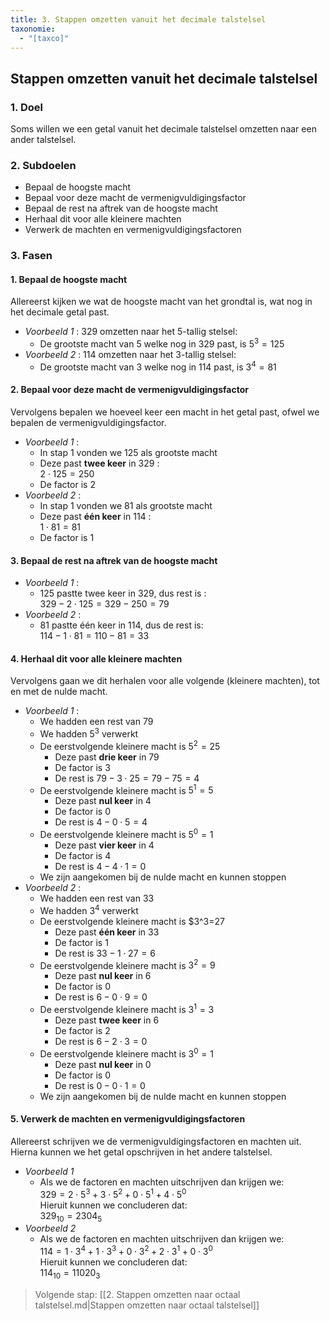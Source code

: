 ```yaml
---
title: 3. Stappen omzetten vanuit het decimale talstelsel
taxonomie:
  - "[taxco]"
---
```



## Stappen omzetten vanuit het decimale talstelsel

### 1. Doel

Soms willen we een getal vanuit het decimale talstelsel omzetten naar een ander talstelsel.

### 2. Subdoelen

- Bepaal de hoogste macht
- Bepaal voor deze macht de vermenigvuldigingsfactor
- Bepaal de rest na aftrek van de hoogste macht
- Herhaal dit voor alle kleinere machten
- Verwerk de machten en vermenigvuldigingsfactoren

### 3. Fasen

#### 1. Bepaal de hoogste macht

Allereerst kijken we wat de hoogste macht van het grondtal is, wat nog
in het decimale getal past.

- *Voorbeeld 1* : 329 omzetten naar het 5-tallig stelsel:
  - De grootste macht van 5 welke nog in 329 past, is $5^3=125$
- *Voorbeeld 2* : 114 omzetten naar het 3-tallig stelsel:
  - De grootste macht van 3 welke nog in 114 past, is $3^4=81$

#### 2. Bepaal voor deze macht de vermenigvuldigingsfactor

Vervolgens bepalen we hoeveel keer een macht in het getal past, ofwel we bepalen de vermenigvuldigingsfactor.

- *Voorbeeld 1* :
  - In stap 1 vonden we 125 als grootste macht
  - Deze past **twee keer** in 329 : \
$2 \cdot 125 = 250$
  - De factor is 2
- *Voorbeeld 2* :
  - In stap 1 vonden we 81 als grootste macht
  - Deze past **één keer** in 114 : \
$1\cdot 81 = 81$
  - De factor is 1

#### 3. Bepaal de rest na aftrek van de hoogste macht

- *Voorbeeld 1* :
  - 125 pastte twee keer in 329, dus rest is : \
$329 - 2\cdot 125 = 329 - 250 = 79$
- *Voorbeeld 2* :
  - 81 pastte één keer in 114, dus de rest is: \
$114 - 1 \cdot 81 = 110 - 81 = 33$

#### 4. Herhaal dit voor alle kleinere machten

Vervolgens gaan we dit herhalen voor alle volgende (kleinere machten),
tot en met de nulde macht.

- *Voorbeeld 1* :
  - We hadden een rest van 79
  - We hadden $5^3$ verwerkt
  - De eerstvolgende kleinere macht is $5^2 = 25$
    - Deze past **drie keer** in 79
    - De factor is 3
    - De rest is $79-3\cdot 25 = 79 - 75 = 4$
  - De eerstvolgende kleinere macht is $5^1 = 5$
    - Deze past **nul keer** in 4
    - De factor is 0
    - De rest is $4-0\cdot 5=4$
  - De eerstvolgende kleinere macht is $5^0=1$
    - Deze past **vier keer** in 4
    - De factor is 4
    - De rest is $4-4\cdot 1=0$
  - We zijn aangekomen bij de nulde macht en kunnen stoppen
- *Voorbeeld 2* :
  - We hadden een rest van 33
  - We hadden $3^4$ verwerkt
  - De eerstvolgende kleinere macht is $3^3=27
    - Deze past **één keer** in 33
    - De factor is 1
    - De rest is $33-1 \cdot 27=6$
  - De eerstvolgende kleinere macht is $3^2=9$
    - Deze past **nul keer** in 6
    - De factor is 0
    - De rest is $6-0\cdot 9 = 0$
  - De eerstvolgende kleinere macht is $3^1=3$
    - Deze past **twee keer** in 6
    - De factor is 2
    - De rest is $6-2\cdot 3 = 0$
  - De eerstvolgende kleinere macht is $3^0 = 1$
    - Deze past **nul keer** in 0
    - De factor is 0
    - De rest is $0-0\cdot 1=0$
  - We zijn aangekomen bij de nulde macht en kunnen stoppen

#### 5. Verwerk de machten en vermenigvuldigingsfactoren

Allereerst schrijven we de vermenigvuldigingsfactoren en machten uit.
Hierna kunnen we het getal opschrijven in het andere talstelsel.

- *Voorbeeld 1*
  - Als we de factoren en machten uitschrijven dan krijgen we: \
  $329 = 2\cdot 5^3 + 3 \cdot 5^2 + 0 \cdot 5^1 + 4 \cdot 5^0$ \
  Hieruit kunnen we concluderen dat: \
  $329_{10} = 2304_5$
- *Voorbeeld 2*
  - Als we de factoren en machten uitschrijven dan krijgen we: \
  $114 = 1\cdot 3^4 + 1 \cdot 3^3 + 0 \cdot 3^2 + 2 \cdot 3^1 + 0 \cdot 3^0$ \
  Hieruit kunnen we concluderen dat: \
  $114_{10} = 11020_3$

> Volgende stap: [[2. Stappen omzetten naar octaal talstelsel.md|Stappen omzetten naar octaal talstelsel]]




